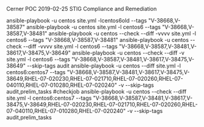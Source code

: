 Cerner POC 2019-02-25
STIG Compliance and Remediation

ansible-playbook  -u centos site.yml -lcentos6old --tags "V-38668,V-38587"
ansible-playbook  -u centos site.yml -l centos6 --tags "V-38668,V-38587,V-38481"
ansible-playbook  -u centos --check --diff -vvvv  site.yml -l centos6 --tags "V-38668,V-38587,V-38481"
ansible-playbook  -u centos --check --diff -vvvv  site.yml -l centos6 --tags "V-38668,V-38587,V-38481,V-38617,V-38475,V-38649"
ansible-playbook  -u centos --check --diff -v  site.yml -l centos6 --tags "V-38668,V-38587,V-38481,V-38617,V-38475,V-38649" --skip-tags audit
ansible-playbook   -u centos  --diff  site.yml -l centos6:centos7 --tags "V-38668,V-38587,V-38481,V-38617,V-38475,V-38649,RHEL-07-020230,RHEL-07-021710,RHEL-07-020260,RHEL-07-040110,RHEL-07-010280,RHEL-07-020240" -v --skip-tags audit,prelim_tasks
#checkjob
ansible-playbook   -u centos --check --diff  site.yml -l centos6:centos7 --tags "V-38668,V-38587,V-38481,V-38617,V-38475,V-38649,RHEL-07-020230,RHEL-07-021710,RHEL-07-020260,RHEL-07-040110,RHEL-07-010280,RHEL-07-020240" -v --skip-tags audit,prelim_tasks
